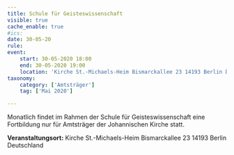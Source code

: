 ```yaml
---
title: Schule für Geisteswissenschaft
visible: true
cache_enable: true
#ics: 
date: 30-05-20
rule: 
event:
	start: 30-05-2020 18:00
	end: 30-05-2020 19:00
	location: 'Kirche St.-Michaels-Heim Bismarckallee 23 14193 Berlin Deutschland'
taxonomy:
	category: ['Amtsträger']
	tag: ['Mai 2020']

---
```

Monatlich findet im Rahmen der Schule für Geisteswissenschaft eine Fortbildung nur für Amtsträger der Johannischen Kirche statt.



**Veranstaltungsort:** Kirche St.-Michaels-Heim
Bismarckallee 23
14193 Berlin
Deutschland

